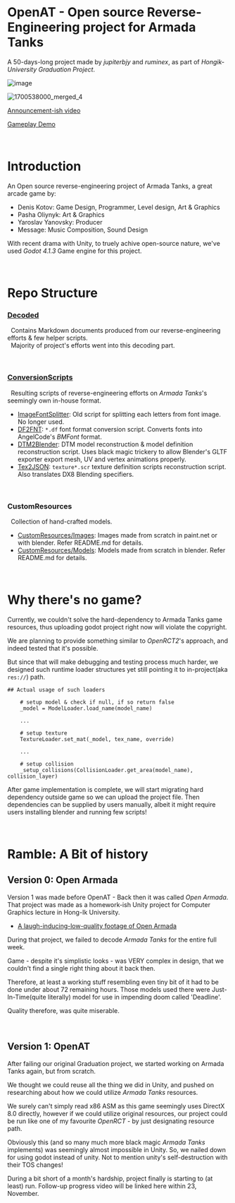 # OpenAT - Open source Reverse-Engineering project for Armada Tanks

A 50-days-long project made by *jupiterbjy* and *ruminex*, as part of *Hongik-University Graduation Project*.

![image](https://github.com/jupiterbjy/OpenAT/assets/26041217/cf9d34c0-dd60-46c7-b0e7-30aeac4288a5)

![1700538000_merged_4](https://github.com/jupiterbjy/OpenAT/assets/26041217/cee7b4c8-a0a0-4c72-8e7d-cac9e159cac2)

[Announcement-ish video](https://youtu.be/5v0qzULyCdM)

[Gameplay Demo](https://youtu.be/yI4WvkttvIA)

<br>

# Introduction

An Open source reverse-engineering project of Armada Tanks, a great arcade game by:

- Denis Kotov: Game Design, Programmer, Level design, Art & Graphics
- Pasha Oliynyk: Art & Graphics
- Yaroslav Yanovsky: Producer
- Message: Music Composition, Sound Design

With recent drama with Unity, to truely achive open-source nature, we've used *Godot 4.1.3*  Game engine for this project.

<br>

# Repo Structure

### [Decoded](Decoded)

&nbsp;&nbsp;Contains Markdown documents produced from our reverse-engineering efforts & few helper scripts.  
&nbsp;&nbsp;Majority of project's efforts went into this decoding part.

<br>

### [ConversionScripts](ConversionScripts)

&nbsp;&nbsp;Resulting scripts of reverse-engineering efforts on *Armada Tanks*'s seemingly own in-house format.

- [ImageFontSplitter](ConversionScripts/ImageFontSplitter): Old script for splitting each letters from font image. No longer used.
- [DF2FNT](ConversionScripts/DF2FNT): `*.df` font format conversion script. Converts fonts into AngelCode's *BMFont* format.
- [DTM2Blender](ConversionScripts/DTM2Blender): DTM model reconstruction & model definition reconstruction script. Uses black magic trickery to allow Blender's GLTF exporter export mesh, UV and vertex animations properly.
- [Tex2JSON](ConversionScripts/Tex2JSON): `texture*.scr` texture definition scripts reconstruction script. Also translates DX8 Blending specifiers.  

<br>

### CustomResources

&nbsp;&nbsp;Collection of hand-crafted models.

- [CustomResources/Images](CustomResources/Images): Images made from scratch in paint.net or with blender. Refer README.md for details.
- [CustomResources/Models](CustomResources/Models): Models made from scratch in blender. Refer README.md for details.


<br>

# Why there's no game?

Currently, we couldn't solve the hard-dependency to Armada Tanks game resources, thus uploading godot project right now will violate the copyright.

We are planning to provide something similar to *OpenRCT2*'s approach, and indeed tested that it's possible.

But since that will make debugging and testing process much harder, we designed such runtime loader structures yet
still pointing it to in-project(aka `res://`) path.


```gdscript
## Actual usage of such loaders

    # setup model & check if null, if so return false
    _model = ModelLoader.load_name(model_name)
    
    ...
    
    # setup texture
    TextureLoader.set_mat(_model, tex_name, override)

    ...

    # setup collision
    _setup_collisions(CollisionLoader.get_area(model_name), collision_layer)
```


After game implementation is complete, we will start migrating hard dependency outside game so we can upload the project file.
Then dependencies can be supplied by users manually, albeit it might require users installing blender and running few scripts!


<br>

# Ramble: A Bit of history

## Version 0: Open Armada

Version 1 was made before OpenAT - Back then it was called *Open Armada*.
That project was made as a homework-ish Unity project for Computer Graphics lecture in Hong-Ik University.

- [A laugh-inducing-low-quality footage of Open Armada](https://youtu.be/y9SxrjWGQ5Y)

During that project, we failed to decode *Armada Tanks* for the entire full week.

Game - despite it's simplistic looks - was VERY complex in design,
that we couldn't find a single right thing about it back then.

Therefore, at least a working stuff resembling even tiny bit of it had to be done under about 72 remaining hours.
Those models used there were Just-In-Time(quite literally) model for use in impending doom called 'Deadline'.

Quality therefore, was quite miserable.

<br>

## Version 1: OpenAT

After failing our original Graduation project, we started working on Armada Tanks again, but from scratch.

We thought we could reuse all the thing we did in Unity, and pushed on researching about how we could utilize
*Armada Tanks* resources.

We surely can't simply read x86 ASM as this game seemingly uses DirectX 8.0 directly, however if we could utilize
original resources, our project could be run like one of my favourite *OpenRCT* - by just designating resource path.

Obviously this (and so many much more black magic *Armada Tanks* implements) was seemingly almost impossible in Unity.
So, we nailed down for using godot instead of unity. Not to mention unity's self-destruction with their TOS changes!

During a bit short of a month's hardship, project finally is starting to (at least) run.
Follow-up progress video will be linked here within 23, November.  

